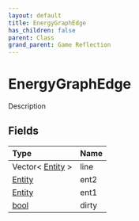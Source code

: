 ```yaml
---
layout: default
title: EnergyGraphEdge
has_children: false
parent: Class
grand_parent: Game Reflection
---
```

# EnergyGraphEdge
Description 

## Fields
| Type | Name |
|:-------------|:--------------|
| Vector< [Entity](/game-reflection/classes/entity.md) > | line |
| [Entity](/game-reflection/classes/entity.md) | ent2 |
| [Entity](/game-reflection/classes/entity.md) | ent1 |
| [bool](/game-reflection/components/bool.md) | dirty |
